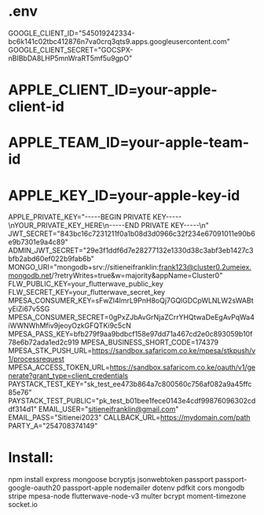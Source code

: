 # .env
GOOGLE_CLIENT_ID="545019242334-bc6k141c02tbc412876n7va0crq3qts9.apps.googleusercontent.com"
GOOGLE_CLIENT_SECRET="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"
# APPLE_CLIENT_ID=your-apple-client-id
# APPLE_TEAM_ID=your-apple-team-id
# APPLE_KEY_ID=your-apple-key-id
APPLE_PRIVATE_KEY="-----BEGIN PRIVATE KEY-----\nYOUR_PRIVATE_KEY_HERE\n-----END PRIVATE KEY-----\n"
JWT_SECRET="843bc16c7231211f0a1b08d3d0966c32f234e67091011e90b6e9b7301e9a4c89"
ADMIN_JWT_SECRET="29e3f1ddf6d7e28277132e1330d38c3abf3eb1427c3bfb2abd60ef022b9fab6b"
MONGO_URI="mongodb+srv://sitieneifranklin:frank123@cluster0.2umeiex.mongodb.net/?retryWrites=true&w=majority&appName=Cluster0"
FLW_PUBLIC_KEY=your_flutterwave_public_key
FLW_SECRET_KEY=your_flutterwave_secret_key
MPESA_CONSUMER_KEY=sFwZI4lmrL9PnH8oQj7GQlGDCpWLNLW2sWABtyEiZi67v5SG
MPESA_CONSUMER_SECRET=0gPxZJbAvGrNjaZCrrYHQtwaDeEgAvPqWa4iWWNWhMfiv9jeoyOzkGFQTKi9c5cN
MPESA_PASS_KEY=bfb279f9aa9bdbcf158e97dd71a467cd2e0c893059b10f78e6b72ada1ed2c919
MPESA_BUSINESS_SHORT_CODE=174379
MPESA_STK_PUSH_URL=https://sandbox.safaricom.co.ke/mpesa/stkpush/v1/processrequest
MPESA_ACCESS_TOKEN_URL=https://sandbox.safaricom.co.ke/oauth/v1/generate?grant_type=client_credentials
PAYSTACK_TEST_KEY="sk_test_ee473b864a7c800560c756af082a9a45ffc85e76"
PAYSTACK_TEST_PUBLIC="pk_test_b01bee1fece0143e4cdf99876096302cddf314d1"
EMAIL_USER="sitieneifranklin@gmail.com"
EMAIL_PASS="Sitienei2023"
CALLBACK_URL=https://mydomain.com/path
PARTY_A="254708374149"

# Install:
npm install express mongoose bcryptjs jsonwebtoken passport passport-google-oauth20 passport-apple nodemailer dotenv pdfkit cors mongodb stripe mpesa-node flutterwave-node-v3 multer bcrypt moment-timezone socket.io